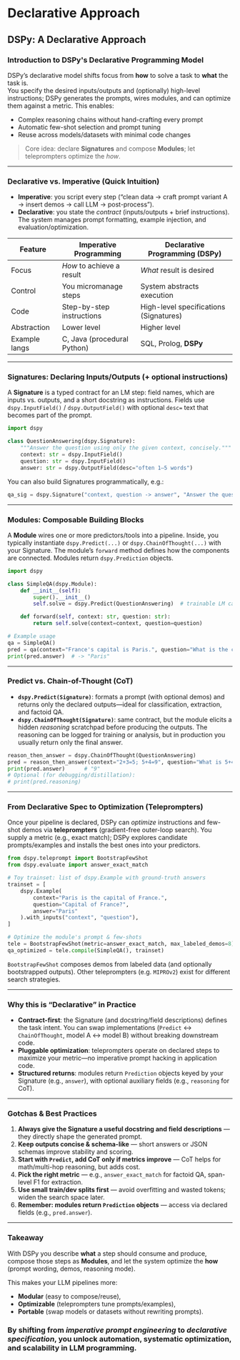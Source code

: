 # Declarative Approach

## DSPy: A Declarative Approach

### Introduction to DSPy's Declarative Programming Model

DSPy’s declarative model shifts focus from **how** to solve a task to **what** the task is.\
You specify the desired inputs/outputs and (optionally) high-level instructions; DSPy generates the prompts, wires modules, and can optimize them against a metric. This enables:

* Complex reasoning chains without hand-crafting every prompt
* Automatic few-shot selection and prompt tuning
* Reuse across models/datasets with minimal code changes

> Core idea: declare **Signatures** and compose **Modules**; let teleprompters optimize the _how_.

***

### Declarative vs. Imperative (Quick Intuition)

* **Imperative**: you script every step (“clean data → craft prompt variant A → insert demos → call LLM → post-process”).
* **Declarative**: you state the _contract_ (inputs/outputs + brief instructions). The system manages prompt formatting, example injection, and evaluation/optimization.

| Feature       | Imperative Programming      | Declarative Programming (DSPy)         |
| ------------- | --------------------------- | -------------------------------------- |
| Focus         | _How_ to achieve a result   | _What_ result is desired               |
| Control       | You micromanage steps       | System abstracts execution             |
| Code          | Step-by-step instructions   | High-level specifications (Signatures) |
| Abstraction   | Lower level                 | Higher level                           |
| Example langs | C, Java (procedural Python) | SQL, Prolog, **DSPy**                  |

***

### Signatures: Declaring Inputs/Outputs (+ optional instructions)

A **Signature** is a typed contract for an LM step: field names, which are inputs vs. outputs, and a short docstring as instructions. Fields use `dspy.InputField()` / `dspy.OutputField()` with optional `desc=` text that becomes part of the prompt.

```python
import dspy

class QuestionAnswering(dspy.Signature):
    """Answer the question using only the given context, concisely."""
    context: str = dspy.InputField()
    question: str = dspy.InputField()
    answer: str = dspy.OutputField(desc="often 1–5 words")
```

You can also build Signatures programmatically, e.g.:

```python
qa_sig = dspy.Signature("context, question -> answer", "Answer the question using the context.")
```

***

### Modules: Composable Building Blocks

A **Module** wires one or more predictors/tools into a pipeline. Inside, you typically instantiate `dspy.Predict(...)` or `dspy.ChainOfThought(...)` with your Signature. The module’s `forward` method defines how the components are connected. Modules return `dspy.Prediction` objects.

```python
import dspy

class SimpleQA(dspy.Module):
    def __init__(self):
        super().__init__()
        self.solve = dspy.Predict(QuestionAnswering)  # trainable LM call

    def forward(self, context: str, question: str):
        return self.solve(context=context, question=question)

# Example usage
qa = SimpleQA()
pred = qa(context="France's capital is Paris.", question="What is the capital of France?")
print(pred.answer)  # -> "Paris"
```

***

### Predict vs. Chain-of-Thought (CoT)

* **`dspy.Predict(Signature)`**: formats a prompt (with optional demos) and returns only the declared outputs—ideal for classification, extraction, and factoid QA.
* **`dspy.ChainOfThought(Signature)`**: same contract, but the module elicits a hidden _reasoning_ scratchpad before producing the outputs. The reasoning can be logged for training or analysis, but in production you usually return only the final answer.

```python
reason_then_answer = dspy.ChainOfThought(QuestionAnswering)
pred = reason_then_answer(context="2+3=5; 5+4=9", question="What is 5+4?")
print(pred.answer)      # "9"
# Optional (for debugging/distillation):
# print(pred.reasoning)
```

***

### From Declarative Spec to Optimization (Teleprompters)

Once your pipeline is declared, DSPy can _optimize_ instructions and few-shot demos via **teleprompters** (gradient-free outer-loop search). You supply a metric (e.g., exact match); DSPy explores candidate prompts/examples and installs the best ones into your predictors.

```python
from dspy.teleprompt import BootstrapFewShot
from dspy.evaluate import answer_exact_match

# Toy trainset: list of dspy.Example with ground-truth answers
trainset = [
    dspy.Example(
        context="Paris is the capital of France.",
        question="Capital of France?",
        answer="Paris"
    ).with_inputs("context", "question"),
]

# Optimize the module's prompt & few-shots
tele = BootstrapFewShot(metric=answer_exact_match, max_labeled_demos=8)
qa_optimized = tele.compile(SimpleQA(), trainset)
```

`BootstrapFewShot` composes demos from labeled data (and optionally bootstrapped outputs). Other teleprompters (e.g. `MIPROv2`) exist for different search strategies.

***

### Why this is “Declarative” in Practice

* **Contract-first**: the Signature (and docstring/field descriptions) defines the task intent. You can swap implementations (`Predict` ↔ `ChainOfThought`, model A ↔ model B) without breaking downstream code.
* **Pluggable optimization**: teleprompters operate on declared steps to maximize your metric—no imperative prompt hacking in application code.
* **Structured returns**: modules return `Prediction` objects keyed by your Signature (e.g., `answer`), with optional auxiliary fields (e.g., `reasoning` for CoT).

***

### Gotchas & Best Practices

1. **Always give the Signature a useful docstring and field descriptions** — they directly shape the generated prompt.
2. **Keep outputs concise & schema-like** — short answers or JSON schemas improve stability and scoring.
3. **Start with `Predict`, add CoT only if metrics improve** — CoT helps for math/multi-hop reasoning, but adds cost.
4. **Pick the right metric** — e.g., `answer_exact_match` for factoid QA, span-level F1 for extraction.
5. **Use small train/dev splits first** — avoid overfitting and wasted tokens; widen the search space later.
6. **Remember: modules return `Prediction` objects** — access via declared fields (e.g., `pred.answer`).

***

### Takeaway

With DSPy you describe **what** a step should consume and produce, compose those steps as **Modules**, and let the system optimize the **how** (prompt wording, demos, reasoning mode).

This makes your LLM pipelines more:

* **Modular** (easy to compose/reuse),
* **Optimizable** (teleprompters tune prompts/examples),
* **Portable** (swap models or datasets without rewriting prompts).

### By shifting from _imperative prompt engineering_ to _declarative specification_, you unlock automation, systematic optimization, and scalability in LLM programming.
